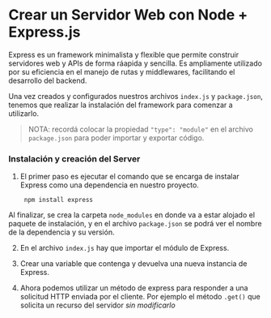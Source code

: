 # Crear un Servidor Web con Node + Express.js  

Express es un framework minimalista y flexible que permite construir servidores web y APIs de forma ráapida y sencilla. Es ampliamente utilizado por su eficiencia en el manejo de rutas y middlewares, facilitando el desarrollo del backend.  

Una vez creados y configurados nuestros archivos `index.js` y `package.json`, tenemos que realizar la instalación del framework para comenzar a utilizarlo.  

>NOTA: recordá colocar la propiedad `"type": "module"` en el archivo `package.json` para poder importar y exportar código.

### Instalación y creación del Server

1. El primer paso es ejecutar el comando que se encarga de instalar Express como una dependencia en nuestro proyecto.

        npm install express

Al finalizar, se crea la carpeta `node_modules` en donde va a estar alojado el paquete de instalación, y en el archivo `package.json` se podrá ver el nombre de la dependencia y su versión.  

2. En el archivo `index.js` hay que importar el módulo de Express.

3. Crear una variable que contenga y devuelva una nueva instancia de Express.

4. Ahora podemos utilizar un método de express para responder a una solicitud HTTP enviada por el cliente. Por ejemplo el método `.get()` que solicita un recurso del servidor *sin modificarlo*
